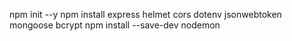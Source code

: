 npm init --y
npm install express helmet cors dotenv jsonwebtoken mongoose bcrypt
npm install --save-dev nodemon
